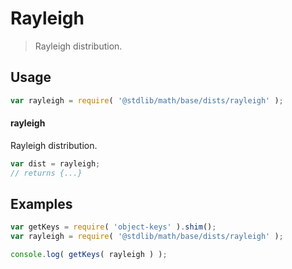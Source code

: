 # Rayleigh

> Rayleigh distribution.

<section class="usage">

## Usage

```javascript
var rayleigh = require( '@stdlib/math/base/dists/rayleigh' );
```

#### rayleigh

Rayleigh distribution.

```javascript
var dist = rayleigh;
// returns {...}
```

</section>

<!-- /.usage -->

<section class="examples">

## Examples

<!-- TODO: better examples -->

<!-- eslint no-undef: "error" -->

```javascript
var getKeys = require( 'object-keys' ).shim();
var rayleigh = require( '@stdlib/math/base/dists/rayleigh' );

console.log( getKeys( rayleigh ) );
```

</section>

<!-- /.examples -->

<section class="links">

</section>

<!-- /.links -->

